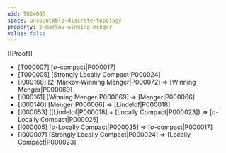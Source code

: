 ```yaml
---
uid: T024005
space: uncountable-discrete-topology
property: 2-markov-winning-menger
value: false
---
```

[[Proof]]

* [T000007] [$\sigma$-compact|P000017]
* [T000005] [Strongly Locally Compact|P000024]
* [I000168] [2-Markov-Winning Menger|P000072] => [Winning Menger|P000069]
* [I000161] [Winning Menger|P000069] => [Menger|P000066]
* [I000140] [Menger|P000066] => [Lindelof|P000018]
* [I000053] ([Lindelof|P000018] + [Locally Compact|P000023]) => [$\sigma$-Locally Compact|P000025]
* [I000005] [$\sigma$-Locally Compact|P000025] => [$\sigma$-compact|P000017]
* [I000007] [Strongly Locally Compact|P000024] => [Locally Compact|P000023]

